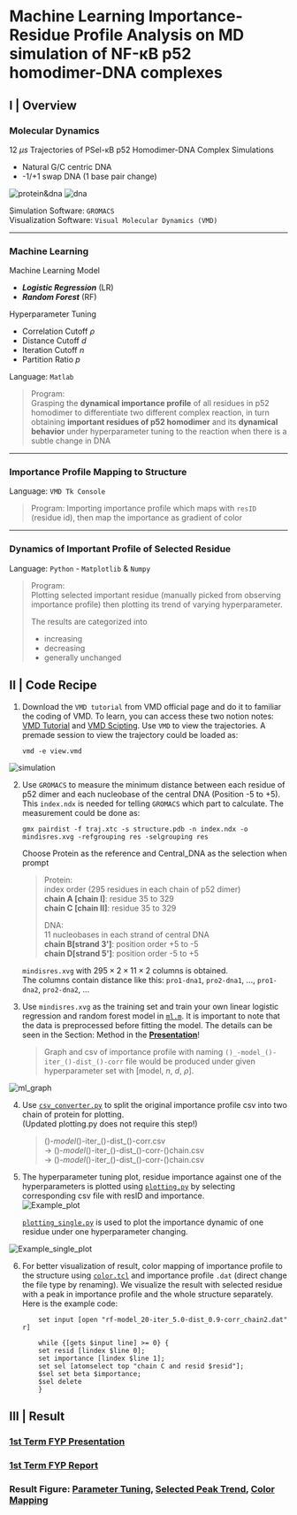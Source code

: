# Machine Learning Importance-Residue Profile Analysis on MD simulation of NF-κB p52 homodimer-DNA complexes

## I |  Overview

### Molecular Dynamics 
12 $\mu s$ Trajectories of PSel-κB p52 Homodimer-DNA Complex Simulations 
   - Natural G/C centric DNA
   - -1/+1 swap DNA (1 base pair change)

![protein&dna](./Asset/dna&protein.jpg)
![dna](./Asset/dna.png)

 
 Simulation Software: `GROMACS`   
 Visualization Software: `Visual Molecular Dynamics (VMD)`


***

### Machine Learning 

 Machine Learning Model 
 - ***Logistic Regression*** (LR)
 - ***Random Forest*** (RF)

 Hyperparameter Tuning
 - Correlation Cutoff $\rho$
 - Distance Cutoff $d$
 - Iteration Cutoff $n$
 - Partition Ratio $p$

 Language: `Matlab`  
> Program:  
> Grasping the **dynamical importance profile** of all residues in p52 homodimer  to differentiate two different complex reaction, in turn obtaining **important residues of p52 homodimer** and its **dynamical behavior** under hyperparameter tuning to the reaction when there is a subtle change in DNA  
 
 

***

### Importance Profile Mapping to Structure 

 Language: `VMD Tk Console`  
> Program: 
> Importing importance profile which maps with `resID` (residue id), then map the importance as gradient of color 

***

### Dynamics of Important Profile of Selected Residue 

 Language: `Python` - `Matplotlib` & `Numpy`   
> Program:   
> Plotting selected important residue (manually picked from observing importance profile) then plotting its trend of varying hyperparameter.   
>
> The results are categorized into
> - increasing
> - decreasing
> - generally unchanged

## II |  Code Recipe

1. Download the `VMD tutorial` from VMD official page and do it to familiar the coding of VMD. To learn, you can access these two notion notes: [VMD Tutorial](https://shaded-cannon-4d7.notion.site/VMD-Tutorial-09aaff9905f7408fab82438e69ac5475?pvs=4) and [VMD Scipting](https://shaded-cannon-4d7.notion.site/VMD-Scripting-7660da8c0f414945a4d55c054fd15707?pvs=4). Use `VMD` to view the trajectories. A premade session to view the trajectory could be loaded as:
	``` 
	vmd -e view.vmd
	```  

![simulation](./Asset/vmd_simulation.png)


2. Use `GROMACS` to measure the minimum distance between each residue of p52 dimer and each nucleobase of the central DNA (Position -5 to +5). This `index.ndx` is needed for telling `GROMACS` which part to calculate. The measurement could be done as:
	``` 
	gmx pairdist -f traj.xtc -s structure.pdb -n index.ndx -o mindisres.xvg -refgrouping res -selgrouping res
	```  
    
	Choose Protein as the reference and Central_DNA as the selection when prompt   
	> Protein:  
    > index order (295 residues in each chain of p52 dimer)  
    > **chain A [chain I]**: residue 35 to 329  
    > **chain C [chain II]**: residue 35 to 329
    >
    > DNA:  
    > 11 nucleobases in each strand of central DNA   
    > **chain B[strand 3']**: position order +5 to -5  
    > **chain D[strand 5']**: position order -5 to +5   
    
    `mindisres.xvg` with $295 \times 2 \times 11 \times 2$ columns is obtained.   
    The columns contain distance like this: `pro1-dna1`, `pro2-dna1`, ..., `pro1-dna2`, `pro2-dna2`, ...

3. Use `mindisres.xvg` as the training set and train your own linear logistic regression and random forest model in [`ml.m`](https://github.com/marcowongtc/FYP/tree/main/1st_Term/machine_learning). It is important to note that the data is preprocessed before fitting the model. The details can be seen in the Section: Method in the [**Presentation**](https://docs.google.com/presentation/d/14aqJsW1jiOO9M-DGyBVcd_HPgO4b68ga/edit?usp=sharing&ouid=110148678779983739038&rtpof=true&sd=true)!
    > Graph and csv of importance profile with naming `()_-model_()-iter_()-dist_()-corr` file would be produced under given hyperparameter set with [model, $n$, $d$, $\rho$]. 

![ml_graph](./Asset/ml_graph.png)

4. Use [`csv_converter.py`](https://github.com/marcowongtc/FYP/tree/main/1st_Term/plotting/csv_converter) to split the original importance profile csv into two chain of protein for plotting.   
(Updated plotting.py does not require this step!) 
    > ()_-model_()-iter_()-dist_()-corr.csv  
    > -> ()_-model_()-iter_()-dist_()-corr-()chain.csv  
    > -> ()_-model_()-iter_()-dist_()-corr-()chain.csv  


5. The hyperparameter tuning plot, residue importance against one of the hyperparameters is plotted using [`plotting.py`](https://github.com/marcowongtc/FYP/tree/main/1st_Term/plotting) by selecting corresponding csv file with resID and importance.  
![Example_plot](./Asset/example_plot.png)

    [`plotting_single.py`](https://github.com/marcowongtc/FYP/blob/main/1st_Term/plotting/plotting_single.py) is used to plot the importance dynamic of one residue under one hyperparameter changing. 

![Example_single_plot](./Asset/example_single_plot.png)



6. For better visualization of result, color mapping of importance profile to the structure using [`color.tcl`](https://github.com/marcowongtc/FYP/tree/main/1st_Term/molecular_dynamics/color_mapping) and importance profile `.dat` (direct change the file type by renaming). We visualize the result with selected residue with a peak in importance profile and the whole structure separately. Here is the example code:

    ```
        set input [open "rf-model_20-iter_5.0-dist_0.9-corr_chain2.dat" r]
        
        while {[gets $input line] >= 0} {
        set resid [lindex $line 0]; 
        set importance [lindex $line 1]; 
        set sel [atomselect top "chain C and resid $resid"]; 
        $sel set beta $importance; 
        $sel delete
        }
    ```



## III |  Result 


### [1st Term FYP Presentation](https://docs.google.com/presentation/d/14aqJsW1jiOO9M-DGyBVcd_HPgO4b68ga/edit?usp=sharing&ouid=110148678779983739038&rtpof=true&sd=true)

### [1st Term FYP Report](https://drive.google.com/file/d/1xcn-ivw_24DQZdETndDcmKVqA2lJp3lw/view?usp=sharing)

### Result Figure: [Parameter Tuning](https://shaded-cannon-4d7.notion.site/Parameter-Tuning-v2-3aa0bdb8c3274d309bfed9876dd24421?pvs=4), [Selected Peak Trend](https://shaded-cannon-4d7.notion.site/Parameter-Tuning-Peak-Trend-fb170f107c1149e18d738e904edfe746?pvs=4), [Color Mapping](https://shaded-cannon-4d7.notion.site/VMD-Figure-Generation-1e382da252ec46f2bff22fe9971a3e3b?pvs=4)

